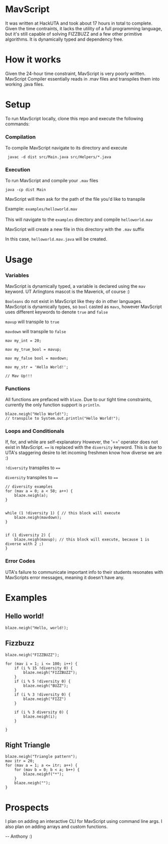 # MavScript

It was written at HackUTA and took about 17 hours in total to complete. Given the time contraints, it lacks the utility of a full programming language, but it's still capable of solving FIZZBUZZ and a few other primitive algorithms. It is dynamically typed and dependency free.

# How it works

Given the 24-hour time constraint, MavScript is very poorly written.
MavScript Compiler essentially reads in .mav files and transpiles them into
working  .java files.

# Setup
To run MavScript locally, clone this repo and execute the following commands:

### Compilation
To compile MavScript navigate to its directory and execute

``  javac -d dist src/Main.java src/Helpers/*.java   ``

### Execution

To run MavScript and compile your ```.mav``` files

``java -cp dist Main``

MavScript will then ask for the path of the file you'd like to transpile

Example: ``examples/helloworld.mav``
<br><br>
This will navigate to the ``examples`` directory and compile ``helloworld.mav``

MavScript will create a new file in this directory with the ```.mav``` suffix

In this case, ``helloworld.mav.java`` will be created.

# Usage

### Variables
MavScript is dynamically typed, a variable is declared using the ``mav`` keyword.
UT Arlingtons mascot is the Maverick, of course :)

`Booleans` do not exist in MavScript like they do in other languages.
MavScript is dynamically types, so `bool` casted as `mavs`, however MavScript uses different keywords to denote `true` and `false`

`mavup` will transpile to `true`

`mavdown` will transpile to `false`

````
mav my_int = 20;

mav my_true_bool = mavup;

mav my_false bool = mavdown;

mav my_str = 'Hello World!';

// Mav Up!!!
````

### Functions
All functions are prefaced with `blaze`. Due to our tight time constraints,
currently the only function support is `println`.
````
blaze.neigh("Hello World!");
// transpile to System.out.println("Hello World!");
````

### Loops and Conditionals
If, for, and while are self-explanatory
However, the '==' operator does not exist in MavScript.
````==```` is replaced with the ````diversity```` keyword.
This is due to UTA's staggering desire to let incoming freshmen know how diverse we are :)

```!diversity``` transpiles to ```==```

``diversity`` transpiles to ``==``

````
// diversity examples
for (mav a = 0; a < 50; a++) {
    blaze.neigh(a);
}


while (1 !diversity 1) { // this block will execute
    blaze.neigh(mavdown);
}


if (1 diversity 2) {
    blaze.neigh(mavup); // this block will execute, because 1 is diverse with 2 ;)
}
````

### Error Codes
UTA's failure to communicate important info to their students resonates with MavScripts error messages, meaning it doesn't have any.

# Examples

## Hello world!
````
blaze.neigh("Hello, world!);
````
## Fizzbuzz
````
blaze.neigh("FIZZBUZZ");

for (mav i = 1; i <= 100; i++) {
    if (i % 15 !diversity 0) {
        blaze.neigh("FIZZBUZZ");
    }
    if (i % 5 !diversity 0) {
        blaze.neigh("BUZZ");
    }
    if (i % 3 !diversity 0) {
        blaze.neigh("FIZZ")
    }

    if (i % 3 diversity 0) {
        blaze.neigh(i);
    }

}
````

## Right Triangle

````
blaze.neigh("Triangle pattern");
mav itr = 20;
for (mav a = 1; a <= itr; a++) {
    for (mav b = 0; b < a; b++) {
        blaze.neighf("*");
    }
    blaze.neigh("");
}
````

# Prospects

I plan on adding an interactive CLI for MavScript using command line args.
 I also plan on adding arrays and custom functions.
 
 -- Anthony :)
